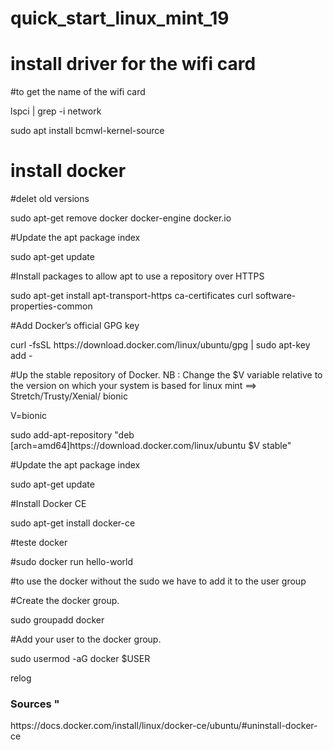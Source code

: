 # quick_start_linux_mint_19

<h1>install driver for the wifi card</h1>
<p>#to get the name of the wifi card</p>
<p>lspci | grep -i network</p>
<p>sudo apt install bcmwl-kernel-source</p>


<h1>install docker</h1>
<p>#delet old versions</p>
<p>sudo apt-get remove docker docker-engine docker.io</p>

<p>#Update the apt package index</p>
<p>sudo apt-get update</p>

<p>#Install packages to allow apt to use a repository over HTTPS</p>
<p>sudo apt-get install apt-transport-https ca-certificates curl software-properties-common</p>

<p>#Add Docker’s official GPG key</p>
<p>curl -fsSL https://download.docker.com/linux/ubuntu/gpg | sudo apt-key add -</p>

<p>#Up the stable repository of Docker. NB : Change the $V variable relative to the version on which your system is based for linux mint ==> Stretch/Trusty/Xenial/ bionic</p>
<p>V=bionic</p>
<p>sudo add-apt-repository "deb [arch=amd64]https://download.docker.com/linux/ubuntu $V stable"</p>

<p>#Update the apt package index</p>
<p>sudo apt-get update</p>

<p>#Install Docker CE</p>
<p>sudo apt-get install docker-ce</p>

<p>#teste docker</p>
<p>#sudo docker run hello-world</p>

<p>#to use the docker without the sudo we have to add it to the user group</p>
<p>#Create the docker group.</p>
<p>sudo groupadd docker</p>

<p>#Add your user to the docker group.</p>
<p>sudo usermod -aG docker $USER</p>
<p>relog</p>


<h3>Sources "</h3>
<p>https://docs.docker.com/install/linux/docker-ce/ubuntu/#uninstall-docker-ce</p>

